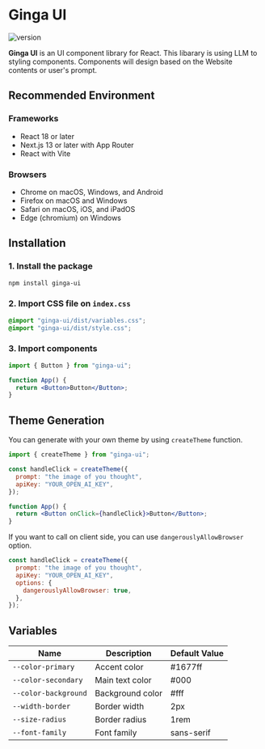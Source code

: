 # Ginga UI

![version](https://img.shields.io/github/package-json/v/newt239/ginga-ui?style=flat)

**Ginga UI** is an UI component library for React. This libarary is using LLM to styling components. Components will design based on the Website contents or user's prompt.

## Recommended Environment

### Frameworks

- React 18 or later
- Next.js 13 or later with App Router
- React with Vite

### Browsers

- Chrome on macOS, Windows, and Android
- Firefox on macOS and Windows
- Safari on macOS, iOS, and iPadOS
- Edge (chromium) on Windows

## Installation

### 1. Install the package

```bash
npm install ginga-ui
```

### 2. Import CSS file on `index.css`

```css
@import "ginga-ui/dist/variables.css";
@import "ginga-ui/dist/style.css";
```

### 3. Import components

```jsx
import { Button } from "ginga-ui";

function App() {
  return <Button>Button</Button>;
}
```

## Theme Generation

You can generate with your own theme by using `createTheme` function.

```jsx
import { createTheme } from "ginga-ui";

const handleClick = createTheme({
  prompt: "the image of you thought",
  apiKey: "YOUR_OPEN_AI_KEY",
});

function App() {
  return <Button onClick={handleClick}>Button</Button>;
}
```

If you want to call on client side, you can use `dangerouslyAllowBrowser` option.

```jsx
const handleClick = createTheme({
  prompt: "the image of you thought",
  apiKey: "YOUR_OPEN_AI_KEY",
  options: {
    dangerouslyAllowBrowser: true,
  },
});
```

## Variables

| Name                 | Description      | Default Value |
| -------------------- | ---------------- | ------------- |
| `--color-primary`    | Accent color     | #1677ff       |
| `--color-secondary`  | Main text color  | #000          |
| `--color-background` | Background color | #fff          |
| `--width-border`     | Border width     | 2px           |
| `--size-radius`      | Border radius    | 1rem          |
| `--font-family`      | Font family      | sans-serif    |

